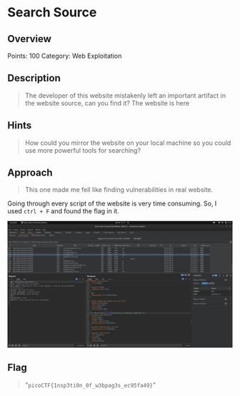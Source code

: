 # Search Source

## Overview
Points: 100
Category: Web Exploitation

## Description
> The developer of this website mistakenly left an important artifact in the website source, can you find it? The website is here

## Hints
> How could you mirror the website on your local machine so you could use more powerful tools for searching?

## Approach

> This one made me fell like finding vulnerabilities in real website.

Going through every script of the website is very time consuming. So, I used `ctrl + F` and found the flag in it.

![](https://github.com/Akhilstaar/HackIT_22/blob/main/Assignment_2/NIKHIL%20MEENA%20ASSIGNMENT%202/Assets/Screenshot%20from%202022-06-20%2021-13-04.png)

## Flag
> "`picoCTF{1nsp3ti0n_0f_w3bpag3s_ec95fa49}`"

